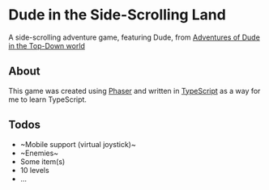 # Dude in the Side-Scrolling Land

A side-scrolling adventure game, featuring Dude, from [Adventures of Dude in the Top-Down world](https://github.com/diguifi/Dude-TopDown)

## About
This game was created using [Phaser](https://phaser.io/) and written in [TypeScript](https://www.typescriptlang.org/) as a way for me to learn TypeScript.

## Todos
- ~Mobile support (virtual joystick)~
- ~Enemies~
- Some item(s)
- 10 levels
- ...
